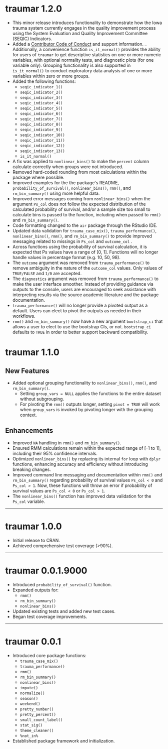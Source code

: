 # traumar 1.2.0

- This minor release introduces functionality to demonstrate how the Iowa trauma system currently engages in the quality improvement process using the System Evaluation and Quality Improvement Committee (SEQIC) Indicators.
- Added a [Contributor Code of Conduct](https://bemts-hhs.github.io/traumar/CODE_OF_CONDUCT.html) and support information. 
_ Additionally, a convenience function `is_it_normal()` provides the ability for users of `traumar` to get descriptive statistics on one or more numeric variables, with optional normality tests, and diagnostic plots (for one variable only). Grouping functionality is also supported in `is_it_normal()` to conduct exploratory data analysis of one or more variables within zero or more groups.
- Added the following functions:
  - `seqic_indicator_1()`
  - `seqic_indicator_2()`
  - `seqic_indicator_3()`
  - `seqic_indicator_4()`
  - `seqic_indicator_5()`
  - `seqic_indicator_6()`
  - `seqic_indicator_7()`
  - `seqic_indicator_8()`
  - `seqic_indicator_9()`
  - `seqic_indicator_10()`
  - `seqic_indicator_11()`
  - `seqic_indicator_12()`
  - `seqic_indicator_13()`
  - `is_it_normal()`
- A fix was applied to `nonlinear_bins()` to make the `percent` column calculate correctly when groups were not introduced.
- Removed hard-coded rounding from most calculations within the package where possible.
- Improved examples for the the package's README, `probability_of_survival()`, `nonlinear_bins()`, `rmm()`, and `rm_bin_summary()` using more helpful data.
- Improved error messages coming from `nonlinear_bins()` when the argument `Ps_col` does not follow the expected distribution of the calculated probability of survival, and/or a sample size too small to calculate bins is passed to the function, including when passed to `rmm()` and `rm_bin_summary()`.
- Code formatting changed to the `air` package through the RStudio IDE.
- Updated data validation for `trauma_case_mix()`, `trauma_performance()`, `nonlinear_bins()`, `rmm()`, and `rm_bin_summary()` to provide improved messaging related to missings in `Ps_col` and `outcome_col` .
- Across functions using the probability of survival calculation, it is expected that Ps values have a range of [0, 1].  Functions will no longer handle values in percentage format (e.g. 10, 50, 98).
- The `outcome` argument was removed from `trauma_performance()` to remove ambiguity in the nature of the `outcome_col` values. Only values of `TRUE/FALSE` and `1/0` are accepted.
- The `diagnostics` argument was removed from `trauma_performance()` to make the user interface smoother.  Instead of providing guidance via outputs to the console, users are encouraged to seek assistance with interpreting results via the source academic literature and the package documentation.
- `trauma_performance()` will no longer provide a pivoted output as a default.  Users can elect to pivot the outputs as needed in their workflows.
- `rmm()` and `rm_bin_summary()` now have a new argument `bootstrap_ci` that allows a user to elect to use the bootstrap CIs, or not.  `bootstrap_ci` defaults to `TRUE` in order to better support backward compatibility.

# traumar 1.1.0

## New Features

- Added optional grouping functionality to `nonlinear_bins()`, `rmm()`, and `rm_bin_summary()`.  
  - Setting `group_vars = NULL` applies the functions to the entire dataset without subgrouping.  
  - For pivoting the `rmm()` outputs longer, setting `pivot = TRUE` will work when `group_vars`
    is invoked by pivoting longer with the grouping context.

## Enhancements

- Improved `NA` handling in `rmm()` and `rm_bin_summary()`.  
- Ensured RMM calculations remain within the expected range of [-1 to 1], including their 95% confidence intervals.  
- Optimized `nonlinear_bins()` by replacing its internal `for` loop with `dplyr` functions, enhancing accuracy and efficiency without introducing breaking changes.
- Improved command line messaging and documentation within `rmm()` and `rm_bin_summary()` regarding probability of survival values `Ps_col < 0` and `Ps_col > 1`.  Now, these functions
  will throw an error if probability of survival values are `Ps_col < 0` or `Ps_col > 1`.
- The `nonlinear_bins()` function has improved data validation for the `Ps_col` variable.

---

# traumar 1.0.0

- Initial release to CRAN.  
- Achieved comprehensive test coverage (>90%).  

---

# traumar 0.0.1.9000

- Introduced `probability_of_survival()` function.  
- Expanded outputs for:  
  - `rmm()`  
  - `rm_bin_summary()`  
  - `nonlinear_bins()`  
- Updated existing tests and added new test cases.  
- Began test coverage improvements.  

---

# traumar 0.0.1

- Introduced core package functions:  
  - `trauma_case_mix()`  
  - `trauma_performance()`  
  - `rmm()`  
  - `rm_bin_summary()`  
  - `nonlinear_bins()`  
  - `impute()`  
  - `normalize()`  
  - `season()`  
  - `weekend()`  
  - `pretty_number()`  
  - `pretty_percent()`  
  - `small_count_label()`  
  - `stat_sig()`  
  - `theme_cleaner()`  
  - `%not_in%`  
- Established package framework and initialization.  
